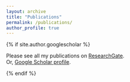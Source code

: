```yaml
---
layout: archive
title: "Publications"
permalink: /publications/
author_profile: true
---
```


{% if site.author.googlescholar %}
  <div class="wordwrap">Please see all my publications on <a href="https://www.researchgate.net/profile/Chen-Enshan/research">ResearchGate</a>.</div>
  <div class="wordwrap">Or, <a href="{{site.author.googlescholar}}">Google Scholar profile</a>.</div>
  
{% endif %}


<!--
Some of recent research outcomes:

[Design Principles for Demand-Responsive Railway Station Areas](http://c1309928130.pythonanywhere.com/?dimension=All)

[Evaluation Framework of User Satisfaction for Urban Design of Railway Station Areas](https://www.linkedin.com/feed/update/urn:li:activity:7211705665910640643/)


{% include base_path %}

{% for post in site.publications reversed %}
  {% include archive-single.html %}
{% endfor %}
-->
